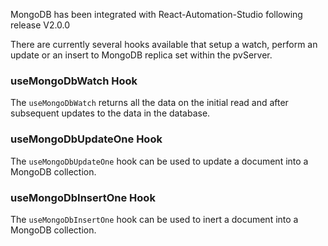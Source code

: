 MongoDB has been integrated with React-Automation-Studio following release V2.0.0

There are currently several hooks available that setup a watch, perform an update or an insert to MongoDB replica set within the pvServer. 

### useMongoDbWatch Hook

The `useMongoDbWatch` returns all the data on the initial read and after subsequent updates to the data in the database.

### useMongoDbUpdateOne Hook
The `useMongoDbUpdateOne` hook can be used to update a document into a MongoDB collection.

### useMongoDbInsertOne Hook

The `useMongoDbInsertOne` hook can be used to inert a document into a MongoDB collection.
